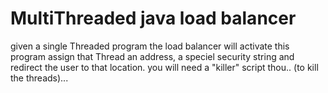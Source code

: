 # MultiThreaded java load balancer
given a single Threaded program
the load balancer will activate this
program assign that Thread an 
address, a speciel security string
and redirect the user to that location.
you will need a "killer" script thou.. (to kill the threads)...

